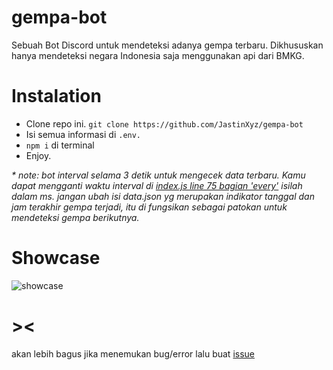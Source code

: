 # gempa-bot
Sebuah Bot Discord untuk mendeteksi adanya gempa terbaru. Dikhususkan hanya mendeteksi negara Indonesia saja menggunakan api dari BMKG.

# Instalation
- Clone repo ini. `git clone https://github.com/JastinXyz/gempa-bot`
- Isi semua informasi di `.env.`
- `npm i` di terminal
- Enjoy. 

_* note: bot interval selama 3 detik untuk mengecek data terbaru. Kamu dapat mengganti waktu interval di [index.js line 75 bagian 'every'](https://github.com/JastinXyz/gempa-bot/blob/main/index.js#L75) isilah dalam ms. jangan ubah isi data.json yg merupakan indikator tanggal dan jam terakhir gempa terjadi, itu di fungsikan sebagai patokan untuk mendeteksi gempa berikutnya._

# Showcase
![showcase](https://fs-01.cyberdrop.to/showcase-GqLprFRu.png)

# ><
akan lebih bagus jika menemukan bug/error lalu buat [issue](https://github.com/JastinXyz/gempa-bot/issues/new)
